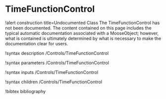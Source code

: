 <!-- MOOSE Documentation Stub: Remove this when content is added. -->

# TimeFunctionControl

!alert construction title=Undocumented Class
The TimeFunctionControl has not been documented. The content contained on this page includes the
typical automatic documentation associated with a MooseObject; however, what is contained is
ultimately determined by what is necessary to make the documentation clear for users.

!syntax description /Controls/TimeFunctionControl

!syntax parameters /Controls/TimeFunctionControl

!syntax inputs /Controls/TimeFunctionControl

!syntax children /Controls/TimeFunctionControl

!bibtex bibliography
